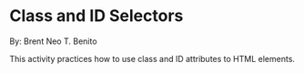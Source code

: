 # Class and ID Selectors #
By: Brent Neo T. Benito

This activity practices how to use class and ID attributes to HTML elements.